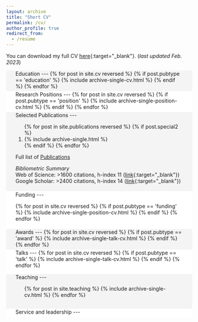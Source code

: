 ```yaml
---
layout: archive
title: "Short CV"
permalink: /cv/
author_profile: true
redirect_from:
  - /resume
---
```


You can download my full CV [here](https://jmcregg.github.io/files/Cregg_JM_CV_Long.pdf){:target="_blank"}. (_last updated Feb. 2023_)

<div style="background-color: #f5f4f4" markdown=1> 
<div style="padding-top: 0.1pt; padding-bottom: 1%; margin-left: 5%; margin-right: 5%;" markdown=1>
Education
---
{% for post in site.cv reversed %}
  {% if post.pubtype == 'education' %}
     {% include archive-single-cv.html %} 
  {% endif %}
{% endfor %}
</div>
</div>

<div style="background-color: #FFFFFF" markdown=1> 
<div style="padding-top: 0.1pt; padding-bottom: 1%; margin-left: 5%; margin-right: 5%;" markdown=1>
Research Positions
---
{% for post in site.cv reversed %}
  {% if post.pubtype == 'position' %}
     {% include archive-single-position-cv.html %}
  {% endif %}
{% endfor %}
</div>
</div>

<div style="background-color: #f5f4f4" markdown=1> 
<div style="padding-top: 0.1px; padding-bottom: 1%; margin-left: 5%; margin-right: 5%;" markdown=1>
Selected Publications
---
  <ol>{% for post in site.publications reversed %}
      {% if post.special2 %}
     <li> {% include archive-single.html %} </li>
  {% endif %}
  {% endfor %}</ol>
  
Full list of [Publications](https://jmcregg.github.io/publications/)

_Bibliometric Summary_<br>
Web of Science: >1600 citations, h-index 11 ([link](https://www.webofscience.com/wos/author/record/3938830){:target="_blank"})<br>
Google Scholar: >2400 citations, h-index 14 ([link](https://scholar.google.com/citations?user=1h7u8K8AAAAJ&hl=en){:target="_blank"})
</div>
</div>

<div style="background-color: #FFFFFF" markdown=1> 
<div style="padding-top: 0.1pt; padding-bottom: 1%; margin-left: 5%; margin-right: 5%;" markdown=1>
Funding
---

{% for post in site.cv reversed %}
  {% if post.pubtype == 'funding' %}
     {% include archive-single-position-cv.html %}
  {% endif %}
{% endfor %}
</div>
</div>

<div style="background-color: #f5f4f4" markdown=1> 
<div style="padding-top: 0.1pt; padding-bottom: 1%; margin-left: 5%; margin-right: 5%;" markdown=1>
Awards
---
{% for post in site.cv reversed %}
  {% if post.pubtype == 'award' %}
     {% include archive-single-talk-cv.html %}
  {% endif %}
{% endfor %}
</div>
</div>

<div style="background-color: #FFFFFF" markdown=1> 
<div style="padding-top: 0.1pt; padding-bottom: 3%; margin-left: 5%; margin-right: 5%;" markdown=1>
Talks
---
{% for post in site.cv reversed %}
  {% if post.pubtype == 'talk' %}
     {% include archive-single-talk-cv.html %}
  {% endif %}
{% endfor %}
</div>
</div>

<div style="background-color: #f5f4f4" markdown=1> 
<div style="padding-top: 0.1px; padding-bottom: 3%; margin-left: 5%; margin-right: 5%;" markdown=1>
Teaching
---
  <ul>{% for post in site.teaching %}
    {% include archive-single-cv.html %}
  {% endfor %}</ul>
</div>
</div>
  
<div style="background-color: #FFFFFF" markdown=1> 
<div style="padding-top: 0.1px; padding-bottom: 1%; margin-left: 5%; margin-right: 5%;" markdown=1>
Service and leadership
---
</div>
</div>
